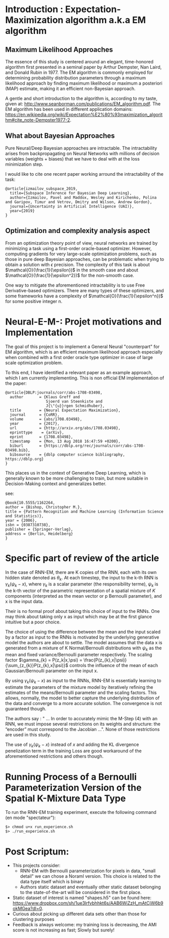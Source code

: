 
# Introduction : Expectation-Maximization algorithm a.k.a EM algorithm 

## Maximum Likelihood Approaches 
The essence of this study is centered around an elegant, time-honored algorithm first presented in a seminal paper by Arthur Dempster, Nan Laird, and Donald Rubin in 1977. The EM algorithm is commonly employed for determining probability distribution parameters through a maximum likelihood approach by finding maximum likelihood or maximum a posteriori (MAP) estimate, making it an efficient non-Bayesian approach. 

A gentle and short introduction to the algorithm is, according to my taste, given at: http://www.seanborman.com/publications/EM_algorithm.pdf. The EM algorithm has been used in different application domains: https://en.wikipedia.org/wiki/Expectation%E2%80%93maximization_algorithm#cite_note-Dempster1977-2. 



## What about Bayesian Approaches 

Pure Neural/Deep Bayesian approaches are intractable. The intractability arises from backpropagating on Neural Networks with millions of decision variables (weights + biases) that we have to deal with at the loss minimization step.

I would like to cite one recent paper working arround the intractability of the task:
```
@article{izmailov_subspace_2019,
  title={Subspace Inference for Bayesian Deep Learning},
  author={Izmailov, Pavel and Maddox, Wesley and Kirichenko, Polina and Garipov, Timur and Vetrov, Dmitry and Wilson, Andrew Gordon},
  journal={Uncertainty in Artificial Intelligence (UAI)},
  year={2019}
}
```
## Optimization and complexity analysis aspect 

From an optimization theory point of view, neural networks are trained by minimizing a task using a first-order oracle-based optimizer. However, computing gradients for very large-scale optimization problems, such as those in pure deep Bayesian approaches, can be problematic when trying to obtain a solution with $\epsilon$ precision. The complexity of this task is about $\mathcal{O}(\frac{1}{\epsilon})$ in the smooth case and about $\mathcal{O}(\frac{1}{\epsilon^2})$ for the non-smooth case.

One way to mitigate the aforementioned intractability is to use Free Derivative-based optimizers. There are many types of these optimizers, and some frameworks have a complexity of $\mathcal{O}(\frac{1}{\epsilon^n})$ for some positive integer n.

# Neural-E-M-: Projet motivations and Implementation 
The goal of this project is to implement a General Neural "counterpart" for EM algorithm, which is an efficient maximum likelihood approach especially when combined with a first order oracle type optimizer in case of large scale optimization problem.

To this end, I have identified a relevant paper as an example approach, which I am currently implementing.
This is non official EM implementation of the paper: 
```
@article{DBLP:journals/corr/abs-1708-03498,
  author       = {Klaus Greff and
                  Sjoerd van Steenkiste and
                  J{\"{u}}rgen Schmidhuber},
  title        = {Neural Expectation Maximization},
  journal      = {CoRR},
  volume       = {abs/1708.03498},
  year         = {2017},
  url          = {http://arxiv.org/abs/1708.03498},
  eprinttype    = {arXiv},
  eprint       = {1708.03498},
  timestamp    = {Mon, 13 Aug 2018 16:47:59 +0200},
  biburl       = {https://dblp.org/rec/journals/corr/abs-1708-03498.bib},
  bibsource    = {dblp computer science bibliography, https://dblp.org}
}
```
This places us in the context of Generative Deep Learning, which is generally known to be more challenging to train, but more suitable in Decision-Making context and generalizes better.

see: 
```
@book{10.5555/1162264,
author = {Bishop, Christopher M.},
title = {Pattern Recognition and Machine Learning (Information Science and Statistics)},
year = {2006},
isbn = {0387310738},
publisher = {Springer-Verlag},
address = {Berlin, Heidelberg}
}
```

# Specific part of review of the article  

In the case of RNN-EM, there are K copies of the RNN, each with its own hidden state denoted as $\theta_{k}$. At each timestep, the input to the k-th RNN is $\gamma_{k}(\psi_{k} - x)$, where $\gamma_{k}$ is a scalar parameter (the responsibility terme), $\psi_{k}$ is the k-th vector of the parametric representation of a spatial mixture of $K$ components (interpreted as the mean vector or p Bernoulli parameter), and x is the input data. 

Their is no formal proof about taking this choice of input to the RNNs. One may think about taking only x as input which may be at the first glance intuitive but a poor choice. 

The choice of using the difference between the mean and the input scaled by a factor as input to the RNNs is motivated by the underlying generative model the authors are about to settle. The model assumes that the data x is generated from a mixture of K Normal/Bernoulli distributions with $\psi_{k}$ as the mean and fixed variance/Bernoulli parameter respectively. The scaling factor $\gamma_{k} = P(z_k|x,\psi) = \frac{P(z_{k},x|\psi)}{\sum_{z_{k}}P(z_{k},x|\psi)}$ controls the influence of the mean of each Gaussian/Bernoulli parameter on the input x.

By using $\gamma_{k}(\psi_{k} - x)$ as input to the RNNs, RNN-EM is essentially learning to estimate the parameters of the mixture model by iteratively refining the estimates of the means/Bernoulli parameter and the scaling factors. This allows, normally, the model to better capture the underlying distribution of the data and converge to a more accurate solution. The convergence is not guaranteed though.


The authors say : " ... In order to accurately mimic the M-Step (4) with an RNN, we must impose several restrictions on its weights and structure: the “encoder” must correspond to the Jacobian ...". None of those restrictions are used in this study. 

The use of $\gamma_{k}(\psi_{k} - x)$ instead of $x$ and adding the KL divergence penelization term in the training Loss are good workaround of the aforementioned restrictions and others though.

# Running Process of a Bernoulli Parameterization Version of the Spatial K-Mixture Data Type

To run the RNN-EM training experiment, execute the following command (en mode "spectateur"):
```
$> chmod u+x run_experience.sh
$> ./run_experience.sh
```

# Post Scriptum:
- This projects consider:
    - RNN-EM with Bernoulli parameterization for pixels in data, "small detail" we can chose a Noraml version. This choice is related to the data type itself which is binary   
    - Authors static dataset and eventually other static dataset belonging to the state-of-the-art will be considered in the first place.  
- Static dataset of interest is named "shapes.h5" can be found here: https://www.dropbox.com/sh/1ue3lrfvbhhkt6s/AAB6WiZzH_mAtCjW6b9okMGea?dl=0.
- Curious about picking up different data sets other than those for clustering purposes
- Feedback is always welcome: my training loss is decreasing, the AMI score is not increasing as fast; Slowly but surely!

